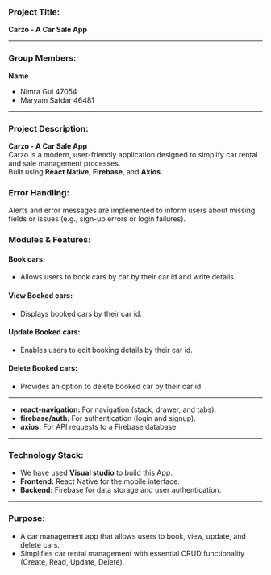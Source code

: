 
 ### **Project Title:**  
**Carzo - A Car Sale App**

-----------------------------------------------------------------
### **Group Members:**  
**Name**  
- Nimra Gul 47054
- Maryam Safdar 46481
-----------------------------------------------------------------
### **Project Description:**  
**Carzo - A Car Sale App**  
Carzo is a modern, user-friendly application designed to simplify car rental and sale management processes.  
Built using **React Native**, **Firebase**, and **Axios**. 
### **Error Handling:**
Alerts and error messages are implemented to inform users about missing fields or issues (e.g., sign-up errors or login failures).

### **Modules & Features:**  
#### **Book cars:**  
- Allows users to book cars by car by their car id and write details.
#### **View Booked cars:**  
- Displays booked cars by their car id.
#### **Update Booked cars:**  
- Enables users to edit booking details by their car id.
#### **Delete Booked cars:**  
- Provides an option to delete booked car by their car id.
-----------------------------------------------------------------
- **react-navigation:** For navigation (stack, drawer, and tabs).  
- **firebase/auth:** For authentication (login and signup).  
- **axios:** For API requests to a Firebase database.  
-----------------------------------------------------------------
### **Technology Stack:**  
- We have used **Visual studio** to build this App.
- **Frontend:** React Native for the mobile interface.  
- **Backend:** Firebase for data storage and user authentication.  
-----------------------------------------------------------------
### **Purpose:**  
- A car management app that allows users to book, view, update, and delete cars.  
- Simplifies car rental management with essential CRUD functionality (Create, Read, Update, Delete).  


